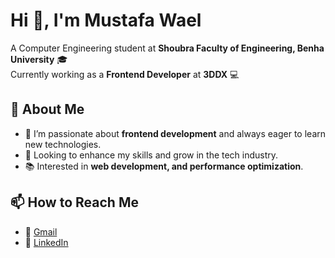 # Hi 👋, I'm Mustafa Wael

A Computer Engineering student at **Shoubra Faculty of Engineering, Benha University** 🎓  
Currently working as a **Frontend Developer** at **3DDX** 💻

## 🌟 About Me
- 🌱 I’m passionate about **frontend development** and always eager to learn new technologies.
- 🚀 Looking to enhance my skills and grow in the tech industry.
- 📚 Interested in **web development, and performance optimization**.

## 📫 How to Reach Me
- 📧 [Gmail](mostafawael556@gmail.com)
- 🔗 [LinkedIn](https://www.linkedin.com/in/mostafa-wael-b46a37239/)

